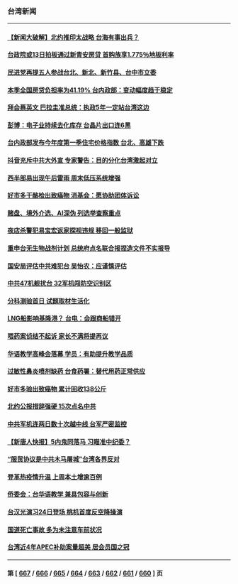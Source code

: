 ### 台湾新闻
---
#### [【新闻大破解】北约推印太战略 台海有事出兵？](../../pages/ncid1349361/n14033056.md) 
#### [台政院或13日拍板通过新青安房贷 首购族享1.775％地板利率](../../pages/ncid1349361/n14032991.md) 
#### [民进党再提五人参战台北、新北、新竹县、台中市立委](../../pages/ncid1349361/n14032993.md) 
#### [本季全国房贷负担率为41.19% 台内政部：变动幅度趋于稳定](../../pages/ncid1349361/n14033003.md) 
#### [拜会蔡英文 巴拉圭准总统：执政5年一定站台湾这边](../../pages/ncid1349361/n14032998.md) 
#### [彭博：电子业持续去化库存 台晶片出口连6黑](../../pages/ncid1349361/n14032995.md) 
#### [台内政部发布今年度第一季住宅价格指数 台北、高雄下跌](../../pages/ncid1349361/n14033004.md) 
#### [抖音充斥中共大外宣 专家警告：目的分化台湾激起对立](../../pages/ncid1349361/n14033012.md) 
#### [西半部易出现午后雷雨 周末低压系统增强](../../pages/ncid1349361/n14033019.md) 
#### [好市多干酪检出致癌物 消基会：愿协助团体诉讼](../../pages/ncid1349361/n14033002.md) 
#### [赌盘、境外介选、AI深伪 列选举查察重点](../../pages/ncid1349361/n14033000.md) 
#### [夜店杀警犯易宝宏返家探视违规 移回一般监狱](../../pages/ncid1349361/n14032997.md) 
#### [重申台无生物战剂计划 总统府点名联合报捏造文件不实报导](../../pages/ncid1349361/n14032961.md) 
#### [国安局评估中共难犯台 吴怡农：应谨慎评估](../../pages/ncid1349361/n14032963.md) 
#### [中共47机舰扰台 32军机闯防空识别区](../../pages/ncid1349361/n14032965.md) 
#### [分科测验首日 试题取材生活化](../../pages/ncid1349361/n14032933.md) 
#### [LNG船影响基隆港？ 台电：会跟商船错开](../../pages/ncid1349361/n14032926.md) 
#### [喂药案侦结不起诉 家长不满将提再议](../../pages/ncid1349361/n14032916.md) 
#### [华语教学高峰会落幕 学员：有助提升教学品质](../../pages/ncid1349361/n14032917.md) 
#### [过敏性鼻炎喷剂缺药 台食药署：替代用药正常供应](../../pages/ncid1349361/n14032911.md) 
#### [好市多验出致癌物 累计回收138公斤](../../pages/ncid1349361/n14032898.md) 
#### [北约公报措辞强硬 15次点名中共](../../pages/ncid1349361/n14032907.md) 
#### [中共军机连两日数十次越中线 台军严密监控](../../pages/ncid1349361/n14032802.md) 
#### [【新唐人快报】5内鬼同落马 习瞄准中纪委？](../../pages/ncid1349361/n14032511.md) 
#### [“服贸协议是中共木马屠城”台湾各界反对](../../pages/ncid1349361/n14032105.md) 
#### [登革热疫情升温 上周本土增逾百例](../../pages/ncid1349361/n14032323.md) 
#### [侨委会：台华语教学 兼具包容与创新](../../pages/ncid1349361/n14032363.md) 
#### [台汉光演习24日登场 桃机首度反空降操演](../../pages/ncid1349361/n14032341.md) 
#### [国道死亡事故 多为未注意车前状况](../../pages/ncid1349361/n14032318.md) 
#### [台湾近4年APEC补助案量超美 居会员国之冠](../../pages/ncid1349361/n14032314.md) 

---
#### 第 [ [667](./667.md) / [666](./666.md) / [665](./665.md) / [664](./664.md) / [663](./663.md) / [662](./662.md) / [661](./661.md) / [660](./660.md) ] 页
